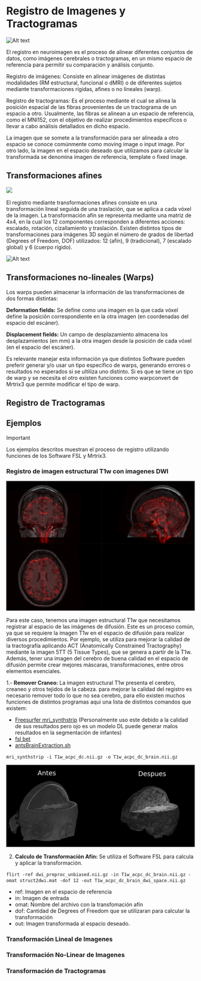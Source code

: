 # Registro de Imagenes y Tractogramas

![Alt text](https://3dqlab.stanford.edu/wp-content/uploads/2023/04/registered-final.png)

El registro en neuroimagen es el proceso de alinear diferentes conjuntos de datos, como imágenes cerebrales o tractogramas, en un mismo espacio de referencia para permitir su comparación y análisis conjunto.

Registro de imágenes: Consiste en alinear imágenes de distintas modalidades (RM estructural, funcional o dMRI) o de diferentes sujetos mediante transformaciones rígidas, afines o no lineales (warp).

Registro de tractogramas: Es el proceso mediante el cual se alinea la posición espacial de las fibras provenientes de un tractograma de un espacio a otro. Usualmente, las fibras se alinean a un espacio de referencia, como el MNI152, con el objetivo de realizar procedimientos específicos o llevar a cabo análisis detallados en dicho espacio.

La imagen que se somete a la transformación para ser alineada a otro espacio se conoce comúnmente como moving image o input image. Por otro lado, la imagen en el espacio deseado que utilizamos para calcular la transformada se denomina imagen de referencia, template o fixed image.

## Transformaciones afines 

![](https://github.com/SebNav/Lab_viz_UDEC/blob/main/Algoritmos_y_Archivos/Registro(Transformaciones)/Affine_transform.gif)

El registro mediante transformaciones afines consiste en una transformación lineal seguida de una traslación, que se aplica a cada vóxel de la imagen.
La transformación afín se representa mediante una matriz de 4x4, en la cual los 12 componentes corresponden a diferentes acciones: escalado, rotación, cizallamiento y traslación.
Existen distintos tipos de transformaciones para imágenes 3D según el número de grados de libertad (Degrees of Freedom, DOF) utilizados: 12 (afín), 9 (tradicional), 7 (escalado global) y 6 (cuerpo rígido).

![Alt text](https://community.mrtrix.org/uploads/default/original/2X/a/a589b481ff0e5c763d9740824f1787487c04276e.png)


## Transformaciones no-lineales (Warps)


Los warps pueden almacenar la información de las transformaciones de dos formas distintas:

**Deformation fields:** Se define como una imagen en la que cada vóxel define la posición correspondiente en la otra imagen (en coordenadas del espacio del escáner).

**Displacement fields:** Un campo de desplazamiento almacena los desplazamientos (en mm) a la otra imagen desde la posición de cada vóxel (en el espacio del escáner). 

Es relevante manejar esta información ya que distintos Software pueden preferir generar y/o usar un tipo especifico de warps, generando errores o resultados no esperados si se ultiliza uno distinto. Si es que se tiene un tipo de warp y se necesita el otro existen funciones como warpconvert de Mrtrix3 que permite modificar el tipo de warp.

## Registro de Tractogramas

## Ejemplos

> [!IMPORTANT]
> Los ejemplos descritos muestran el proceso de registro utilizando funciones de los Software FSL y Mrtrix3.

### Registro de imagen estructural T1w con imagenes DWI

![Alt text](https://github.com/SebNav/Lab_viz_UDEC/blob/main/Algoritmos_y_Archivos/Registro(Transformaciones)/T1w_dwi_overlay2.png)

Para este caso, tenemos una imagen estructural T1w que necesitamos registrar al espacio de las imágenes de difusión. Este es un proceso común, ya que se requiere la imagen T1w en el espacio de difusión para realizar diversos procedimientos. Por ejemplo, se utiliza para mejorar la calidad de la tractografía aplicando ACT (Anatomically Constrained Tractography) mediante la imagen 5TT (5 Tissue Types), que se genera a partir de la T1w. Además, tener una imagen del cerebro de buena calidad en el espacio de difusión permite crear mejores máscaras, transformaciones, entre otros elementos esenciales.

1.- **Remover Craneo:** La imagen estructural T1w presenta el cerebro, creaneo y otros tejidos de la cabeza. para mejorar la calidad del registro es necesario remover todo lo que no sea cerebro, para ello existen muchos funciones de distintos programas aqui una lista de distintos comandos que existem:

- [Freesurfer mri_synthstrip](https://surfer.nmr.mgh.harvard.edu/docs/synthstrip/) (Personalmente uso este debido a la calidad de sus resultados pero ojo es un modelo DL puede generar malos resultados en la segmentación de infantes)
- [fsl bet](https://web.mit.edu/fsl_v5.0.10/fsl/doc/wiki/BET(2f)UserGuide.html)
- [antsBrainExtraction.sh](https://github.com/ANTsX/ANTs/blob/master/Scripts/antsBrainExtraction.sh)

```console
mri_synthstrip -i T1w_acpc_dc.nii.gz -o T1w_acpc_dc_brain.nii.gz
```

![Alt text](https://github.com/SebNav/Lab_viz_UDEC/blob/main/Algoritmos_y_Archivos/Registro(Transformaciones)/Brain_striping.png)


2. **Calculo de Transformación Afín:** Se utiliza el Software FSL para calcula y aplicar la transformación. 


```console
flirt -ref dwi_preproc_unbiased.nii.gz -in T1w_acpc_dc_brain.nii.gz -omat struct2dwi.mat -dof 12 -out T1w_acpc_dc_brain_dwi_space.nii.gz
```
- ref: Imagen en el espacio de referencia
- in: Imagen de entrada
- omat: Nombre del archivo con la transfomación afín
- dof: Cantidad de Degrees of Freedom que se utilizaran para calcular la transformación
- out: Imagen transformada al espacio deseado.




### Transformación Lineal de Imagenes


### Transformación No-Linear de Imagenes


### Transformación de Tractogramas
